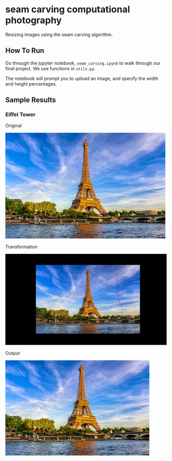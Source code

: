 # seam carving computational photography

Resizing images using the seam carving algorithm.

## How To Run

Go through the jupyter notebook, `seam_carving.ipynb` to walk through our final project. We use functions in `utils.py`.

The notebook will prompt you to upload an image, and specify the width and height percentages.

## Sample Results

### Eiffel Tower

Original

![](seam_carving/images/readme_images/eiffel_tower_input.jpg)

Transformation

![](seam_carving/images/readme_images/eiffel_tower_output.gif)

Output

![](seam_carving/images/readme_images/eiffel_tower_output.png)
